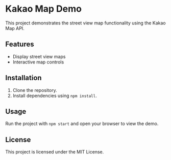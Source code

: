 # Kakao Map Demo

This project demonstrates the street view map functionality using the Kakao Map API.

## Features

- Display street view maps
- Interactive map controls

## Installation

1. Clone the repository.
2. Install dependencies using `npm install`.

## Usage

Run the project with `npm start` and open your browser to view the demo.

## License

This project is licensed under the MIT License.
